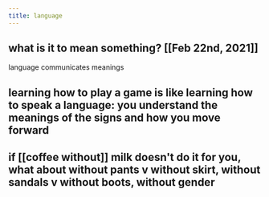```yaml
---
title: language
---
```


## what is it to mean something? [[Feb 22nd, 2021]] 
language communicates meanings
## learning how to play a game is like learning how to speak a language: you understand the meanings of the signs and how you move forward
## if [[coffee without]] milk doesn't do it for you, what about without pants v without skirt, without sandals v without boots, without gender
